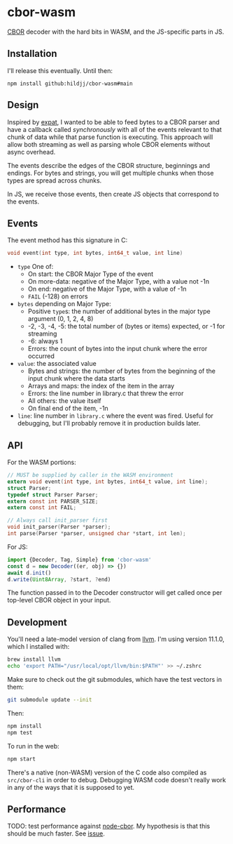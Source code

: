 # cbor-wasm

[CBOR](https://cbor.io/) decoder with the hard bits in WASM, and the JS-specific parts in JS.

## Installation

I'll release this eventually.  Until then:

`npm install github:hildjj/cbor-wasm#main`

## Design

Inspired by [expat](https://libexpat.github.io/), I wanted to be able to feed
bytes to a CBOR parser and have a callback called *synchronously* with all of
the events relevant to that chunk of data while that parse function is
executing.  This approach will allow both streaming as well as parsing whole
CBOR elements without async overhead.

The events describe the edges of the CBOR structure, beginnings and endings.
For bytes and strings, you will get multiple chunks when those types are
spread across chunks.

In JS, we receive those events, then create JS objects that correspond to the events.

## Events

The event method has this signature in C:

```C
void event(int type, int bytes, int64_t value, int line)
```

- `type` One of:
  - On start: the CBOR Major Type of the event
  - On more-data: negative of the Major Type, with a value not -1n
  - On end: negative of the Major Type, with a value of -1n
  - `FAIL` (-128) on errors
- `bytes` depending on Major Type:
  - Positive `type`s: the number of additional bytes in the major type argument
  (0, 1, 2, 4, 8)
  - -2, -3, -4, -5: the total number of (bytes or items) expected, or -1 for streaming
  - -6: always 1
  - Errors: the count of bytes into the input chunk where the error occurred
- `value`: the associated value
  - Bytes and strings: the number of bytes from the beginning of the input chunk where the data starts
  - Arrays and maps: the index of the item in the array
  - Errors: the line number in library.c that threw the error
  - All others: the value itself
  - On final end of the item, -1n
- `line`: line number in `library.c` where the event was fired.  Useful for debugging, but I'll probably remove it in production builds later.

## API

For the WASM portions:

```C
// MUST be supplied by caller in the WASM environment
extern void event(int type, int bytes, int64_t value, int line);
struct Parser;
typedef struct Parser Parser;
extern const int PARSER_SIZE;
extern const int FAIL;

// Always call init_parser first
void init_parser(Parser *parser);
int parse(Parser *parser, unsigned char *start, int len);
```

For JS:
```js
import {Decoder, Tag, Simple} from 'cbor-wasm'
const d = new Decoder((er, obj) => {})
await d.init()
d.write(Uint8Array, ?start, ?end)
```

The function passed in to the Decoder constructor will get called once per
top-level CBOR object in your input.

## Development

You'll need a late-model version of clang from [llvm](https://llvm.org/).  I'm using version 11.1.0, which I installed with:

```sh
brew install llvm
echo 'export PATH="/usr/local/opt/llvm/bin:$PATH"' >> ~/.zshrc
```

Make sure to check out the git submodules, which have the test vectors in them:

```sh
git submodule update --init
```

Then:

```sh
npm install
npm test
```

To run in the web:

```sh
npm start
```

There's a native (non-WASM) version of the C code also compiled as `src/cbor-cli` in order to debug.  Debugging WASM code doesn't really work in any of the ways that it is supposed to yet.

## Performance

TODO: test performance against
[node-cbor](https://github.com/hildjj/node-cbor/).  My hypothesis is that this
should be much faster.  See [issue](https://github.com/hildjj/cbor-wasm/issues/2).
